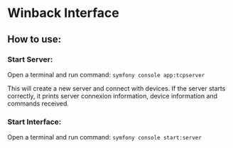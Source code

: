 # Winback Interface

## How to use:

### Start Server:
Open a terminal and run command: ```symfony console app:tcpserver```

This will create a new server and connect with devices.
If the server starts correctly, it prints server connexion information, device information and commands received.

### Start Interface:
Open a terminal and run command: ```symfony console start:server```